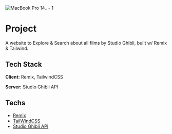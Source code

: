 ![MacBook Pro 14_ - 1](https://user-images.githubusercontent.com/66570560/194719136-06221ca3-1c91-4c8b-b359-4148694597cc.jpg)

# Project

A website to Explore & Search about all films by Studio Ghibli, built w/ Remix & Tailwind.

## Tech Stack

**Client:** Remix, TailwindCSS

**Server:** Studio Ghibli API

## Techs

- [Remix](https://remix.run/)
- [TailWindCSS](https://tailwindcss.com/)
- [Studio Ghibli API](https://ghibliapi.herokuapp.com/)
